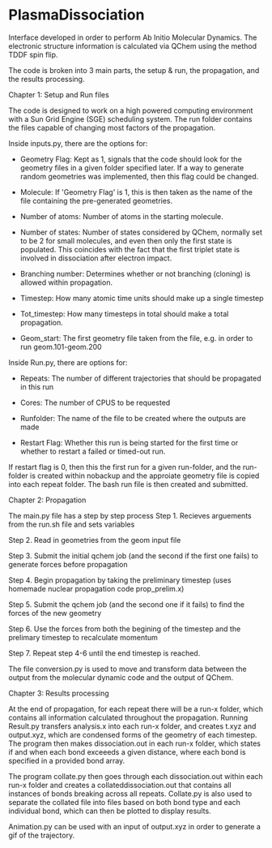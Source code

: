 # PlasmaDissociation


Interface developed in order to perform Ab Initio Molecular Dynamics. The electronic structure information is calculated via QChem using the method TDDF spin flip. 

The code is broken into 3 main parts, the setup & run, the propagation, and the results processing. 

Chapter 1: Setup and Run files 

The code is designed to work on a high powered computing environment with a Sun Grid Engine (SGE) scheduling system. The run folder contains the files capable of changing most factors of the propagation. 

Inside inputs.py, there are the options for: 
  - Geometry Flag: Kept as 1, signals that the code should look for the geometry files in a given folder specified later. If a way to generate random geometries was implemented,       then this flag could be changed.
    
  - Molecule: If 'Geometry Flag' is 1, this is then taken as the name of the file containing the pre-generated geometries.

  - Number of atoms: Number of atoms in the starting molecule.

  - Number of states: Number of states considered by QChem, normally set to be 2 for small molecules, and even then only the first state is populated. This coincides with the fact     that the first triplet state is involved in dissociation after electron impact.

  - Branching number: Determines whether or not branching (cloning) is allowed within propagation.

  - Timestep: How many atomic time units should make up a single timestep

  - Tot_timestep: How many timesteps in total should make a total propagation.

  - Geom_start: The first geometry file taken from the file, e.g. in order to run geom.101-geom.200

Inside Run.py, there are options for: 
  - Repeats: The number of different trajectories that should be propagated in this run

  - Cores: The number of CPUS to be requested

  - Runfolder: The name of the file to be created where the outputs are made

  - Restart Flag: Whether this run is being started for the first time or whether to restart a failed or timed-out run.

If restart flag is 0, then this the first run for a given run-folder, and the run-folder is created within nobackup and the approiate geometry file is copied into each repeat folder. The bash run file is then created and submitted.

Chapter 2: Propagation 

The main.py file has a step by step process 
Step 1. Recieves arguements from the run.sh file and sets variables 

Step 2. Read in geometries from the geom input file

Step 3. Submit the initial qchem job (and the second if the first one fails) to generate forces before propagation 

Step 4. Begin propagation by taking the preliminary timestep (uses homemade nuclear propagation code prop_prelim.x)
 
Step 5. Submit the qchem job (and the second one if it fails) to find the forces of the new geometry 

Step 6. Use the forces from both the begining of the timestep and the prelimary timestep to recalculate momentum 

Step 7. Repeat step 4-6 until the end timestep is reached. 

The file conversion.py is used to move and transform data between the output from the molecular dynamic code and the output of QChem. 

Chapter 3: Results processing 

At the end of propagation, for each repeat there will be a run-x folder, which contains all information calculated throughout the propagation. Running Result.py transfers analysis.x into each run-x folder, and creates t.xyz and output.xyz, which are condensed forms of the geometry of each timestep. The program then makes dissociation.out in each run-x folder, which states if and when each bond exceeeds a given distance, where each bond is specified in a provided bond array. 

The program collate.py then goes through each dissociation.out within each run-x folder and creates a collateddissociation.out that contains all instances of bonds breaking across all repeats. Collate.py is also used to separate the collated file into files based on both bond type and each individual bond, which can then be plotted to display results.

Animation.py can be used with an input of output.xyz in order to generate a gif of the trajectory. 





